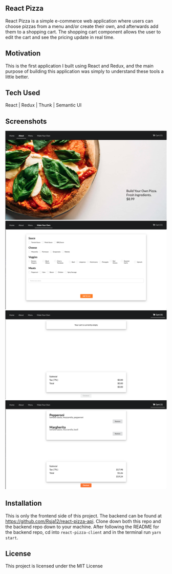 **React Pizza**
---------
React Pizza is a simple e-commerce web application where users can choose pizzas from a menu and/or create their own, and afterwards add them to a shopping cart. The shopping cart component allows the user to edit the cart and see the pricing update in real time.

**Motivation**
---------
This is the first application I built using React and Redux, and the main purpose of building this application was simply to understand these tools a little better.

**Tech Used**
---------
React | Redux | Thunk | Semantic UI

**Screenshots**
--------
![](/images/About.png)
![](/images/MakeYourOwn.png)
![](/images/EmptyCart.png)
![](/images/Cart.png)

**Installation**
---------
This is only the frontend side of this project. The backend can be found at https://github.com/Rsja12/react-pizza-api. Clone down both this repo and the backend repo down to your machine. After following the README for the backend repo, cd into `react-pizza-client` and in the terminal run `yarn start`.

**License**
---------
This project is licensed under the MIT License
